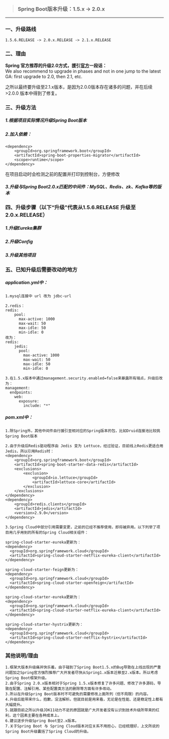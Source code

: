 > ### Spring Boot版本升级：1.5.x -> 2.0.x

---
### 一、升级路线
```
1.5.6.RELEASE -> 2.0.x.RELEASE -> 2.1.x.RELEASE
```

### 二、理由

**Spring 官方推荐的升级2.0方式，援引[官方](https://github.com/spring-projects/spring-boot/wiki/Spring-Boot-2.0-Migration-Guide)一段话：**  
We also recommend to upgrade in phases and not in one jump to the latest GA: first upgrade to 2.0, then 2.1, etc.

之所以最终要升级至2.1.x版本，是因为2.0.0版本存在诸多的问题，并在后续 >2.0.0 版本中得到了修复。

### 三、升级方法
##### 1.根据项目实际情况升级Spring Boot版本  
##### 2.加入依赖：
```
<dependency>
	<groupId>org.springframework.boot</groupId>
	<artifactId>spring-boot-properties-migrator</artifactId>
	<scope>runtime</scope>
</dependency>
```
在项目启动时会检测之前的配置并打印到控制台，方便修改  
##### 3.升级与Spring Boot2.0.x匹配的中间件：MySQL、Redis、zk、Kafka等的版本

### 四、升级步骤（以下“升级”代表从1.5.6.RELEASE 升级至 2.0.x.RELEASE）
##### 1.升级Eureka集群  
##### 2.升级Config  
##### 3.升级其他项目  

### 五、已知升级后需要改动的地方
##### application.yml中：
```
1.mysql连接中 url 改为 jdbc-url

2.redis：
redis:
    pool:
      max-active: 1000
      max-wait: 50
      max-idle: 50
      min-idle: 0
改为：
redis:
    jedis:
      pool:
        max-active: 1000
        max-wait: 50
        max-idle: 50
        min-idle: 0

3.在1.5.x版本中通过management.security.enabled=false来暴露所有端点，升级后改为：
management:
  endpoints:
    web:
      exposure:
        include: "*"
```
##### pom.xml中：
```
1.除Spring外，其他中间件自行援引至相对应的Spring版本的包，比如Druid连接池比较挑Spring Boot版本

2.由于升级后Redis驱动程序由 Jedis 变为 Lettuce，经过验证，目前线上Redis更适合用Jedis，所以引用Redis时：
<dependency>
    <groupId>org.springframework.boot</groupId>
    <artifactId>spring-boot-starter-data-redis</artifactId>
    <exclusions>
        <exclusion>
            <groupId>io.lettuce</groupId>
            <artifactId>lettuce-core</artifactId>
        </exclusion>
    </exclusions>
</dependency>
<dependency>
    <groupId>redis.clients</groupId>
    <artifactId>jedis</artifactId>
    <version>2.9.0</version>
</dependency>

3.Spring Cloud中部分引用需要变更，之前的已经不推荐使用，即将被弃用。以下列举了项目用几乎用到的所有的Spring Cloud相关组件：

spring-cloud-starter-eureka更新为：
<dependency>
  <groupId>org.springframework.cloud</groupId>
  <artifactId>spring-cloud-starter-netflix-eureka-client</artifactId>
</dependency>

spring-cloud-starter-feign更新为：
<dependency>
  <groupId>org.springframework.cloud</groupId>
  <artifactId>spring-cloud-starter-openfeign</artifactId>
</dependency>

spring-cloud-starter-eureka更新为：
<dependency>
  <groupId>org.springframework.cloud</groupId>
  <artifactId>spring-cloud-starter-netflix-eureka-client</artifactId>
</dependency>

spring-cloud-starter-hystrix更新为：
<dependency>
  <groupId>org.springframework.cloud</groupId>
  <artifactId>spring-cloud-starter-netflix-hystrix</artifactId>
</dependency>
```
### 其他说明/理由
```
1.框架大版本升级痛并快乐着。由于碰到了Spring Boot1.5.x的Bug导致在上线出现的严重问题加之Spring官方强烈推荐广大开发者尽快从Spring1.x版本迁移至2.x版本。所以考虑Spring Boot框架升级。  
2.由于Spring 2.0.x版本相对于Spring 1.5.x版本修复了许多问题、修改了许多源码，导致在配置、注解引用、某些配置类方法的删除等方面有许多改动。  
3.所以在升级Spring Boot版本时不可避免的需要修改上面所列（但不局限）的内容。  
4.升级后能带来什么，抱歉，没法解析。但就目前是用来看，无论是在性能、还是稳定性上都有大幅提升。  
5.就跟目前之所以升级JDK11动力不足的原因就是广大开发者没有认识到技术升级所带来的红利，这个因素主要在各种成本上。  
6.建议逐步升级Spring Boot至2.x版本。  
7.关于Spring Boot 与 Spring Cloud版本对应关系不用担心，已经梳理好，上文所说的Spring Boot升级囊括了Spring Cloud的升级。
```